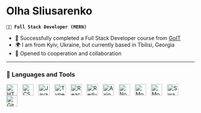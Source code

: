 # Olha Sliusarenko

**`👨‍💻 Full Stack Developer (MERN)`**

- 🚀 Successfully completed a Full Stack Developer course from <a href="https://github.com/goitacademy" target="_blank">GoIT</a>
- 🌍 I am from Kyiv, Ukraine, but currently based in Tbilisi, Georgia
- 🤝 Opened to cooperation and collaboration

<!--

Here are some ideas to get you started:

- 🔭 I’m currently working on ...
- 🌱 I’m currently learning ...
- 👯 I’m looking to collaborate on ...
- 💬 Ask me about ...
- 📫 How to reach me: ...
- ⚡ Fun fact: ...
-->

---

### 🧰 Languages and Tools

<img align="left" alt="HTML" width="30px" style="padding-right:10px;" src="https://cdn.jsdelivr.net/gh/devicons/devicon@latest/icons/html5/html5-plain-wordmark.svg" />
<img align="left" alt="CSS" width="30px" style="padding-right:10px;" src="https://cdn.jsdelivr.net/gh/devicons/devicon@latest/icons/css3/css3-plain-wordmark.svg" />
<img align="left" alt="JavaScript" width="30px" style="padding-right:10px;" src="https://cdn.jsdelivr.net/gh/devicons/devicon/icons/javascript/javascript-plain.svg" />
<img align="left" alt="TypeScript" width="30px" style="padding-right:10px;" src="https://cdn.jsdelivr.net/gh/devicons/devicon/icons/typescript/typescript-plain.svg" />
<img align="left" alt="React" width="30px" style="padding-right:10px;" src="https://cdn.jsdelivr.net/gh/devicons/devicon@latest/icons/react/react-original-wordmark.svg" />
<img align="left" alt="Redux" width="30px" style="padding-right:10px;" src="https://cdn.jsdelivr.net/gh/devicons/devicon/icons/redux/redux-original.svg" />
<img align="left" alt="Axios" width="30px" style="padding-right:10px;" src="https://cdn.jsdelivr.net/gh/devicons/devicon@latest/icons/axios/axios-plain.svg" />
<img align="left" alt="NodeJS" width="30px" style="padding-right:10px;" src="https://cdn.jsdelivr.net/gh/devicons/devicon@latest/icons/nodejs/nodejs-original.svg" />
<img align="left" alt="MongoDB" width="30px" style="padding-right:10px;" src="https://cdn.jsdelivr.net/gh/devicons/devicon@latest/icons/mongodb/mongodb-plain-wordmark.svg" />
<img align="left" alt="Mongoose" width="30px" style="padding-right:10px;" src="https://cdn.jsdelivr.net/gh/devicons/devicon@latest/icons/mongoose/mongoose-original-wordmark.svg" />
<img align="left" alt="Swagger" width="30px" style="padding-right:10px;" src="https://cdn.jsdelivr.net/gh/devicons/devicon@latest/icons/swagger/swagger-original.svg" />
<img align="left" alt="Git" width="30px" src="https://cdn.jsdelivr.net/gh/devicons/devicon@latest/icons/git/git-plain-wordmark.svg" />

<br />

##

<!---

#

<details>
 <summary><h3>👨‍💻 My Coding Journey</h3></summary>
</details>
-->
